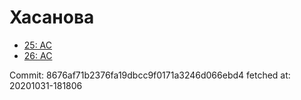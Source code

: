 # Хасанова
- [25: AC](25.md)
- [26: AC](26.md)

Commit: 8676af71b2376fa19dbcc9f0171a3246d066ebd4
 fetched at: 20201031-181806
